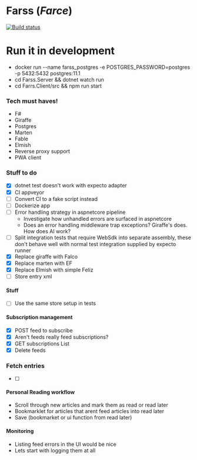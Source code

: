 # Farss (_Farce_)

[![Build status](https://ci.appveyor.com/api/projects/status/0acrgm8eq2xjrws0?svg=true)](https://ci.appveyor.com/project/ChrisJansson/farss)

# Run it in development
* docker run --name farss_postgres -e POSTGRES_PASSWORD=postgres -p 5432:5432 postgres:11.1
* cd Farss.Server && dotnet watch run
* cd Farrs.Client/src && npm run start

### Tech must haves!
* F#
* Giraffe
* Postgres
* Marten
* Fable
* Elmish
* Reverse proxy support
* PWA client

### Stuff to do

- [x] dotnet test doesn't work with expecto adapter
- [x] CI appveyor
- [ ] Convert CI to a fake script instead
- [ ] Dockerize app
- [ ] Error handling strategy in aspnetcore pipeline
    * Investigate how unhandled errors are surfaced in aspnetcore
    * Does an error handling middleware trap exceptions?
        Giraffe's does.
        How does AI work?
- [ ] Split integration tests that require WebSdk into separate assembly, these don't behave well with normal test integration supplied by expecto runner
- [x] Replace giraffe with Falco
- [x] Replace marten with EF
- [x] Replace Elmish with simple Feliz
- [ ] Store entry xml 
 
#### Stuff
- [ ] Use the same store setup in tests

#### Subscription management
- [x] POST feed to subscribe
- [x] Aren't feeds really feed subscriptions? 
- [x] GET subscriptions List
- [x] Delete feeds

### Fetch entries
- [ ] 

#### Personal Reading workflow
* Scroll through new articles and mark them as read or read later
* Bookmarklet for articles that arent feed articles into read later
* Save (bookmarket or ui function from read later)

#### Monitoring
* Listing feed errors in the UI would be nice
* Lets start with logging them at all
